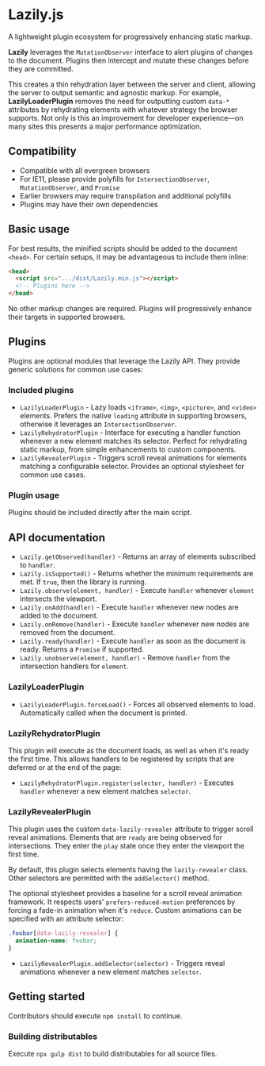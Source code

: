 # Lazily.js
A lightweight plugin ecosystem for progressively enhancing static markup.

**Lazily** leverages the `MutationObserver` interface to alert plugins of changes to the document.
Plugins then intercept and mutate these changes before they are committed.

This creates a thin rehydration layer between the server and client, allowing the server to output semantic and agnostic markup.
For example, **LazilyLoaderPlugin** removes the need for outputting custom `data-*` attributes by rehydrating elements with whatever strategy the browser supports.
Not only is this an improvement for developer experience—on many sites this presents a major performance optimization.

## Compatibility
- Compatible with all evergreen browsers
- For IE11, please provide polyfills for `IntersectionObserver`, `MutationObserver`, and `Promise`
- Earlier browsers may require transpilation and additional polyfills
- Plugins may have their own dependencies

## Basic usage
For best results, the minified scripts should be added to the document `<head>`.
For certain setups, it may be advantageous to include them inline:

```html
<head>
  <script src=".../dist/Lazily.min.js"></script>
  <!-- Plugins here -->
</head>
```

No other markup changes are required.
Plugins will progressively enhance their targets in supported browsers.

## Plugins
Plugins are optional modules that leverage the Lazily API.
They provide generic solutions for common use cases:

### Included plugins
- `LazilyLoaderPlugin` - Lazy loads `<iframe>`, `<img>`, `<picture>`, and `<video>` elements. Prefers the native `loading` attribute in supporting browsers, otherwise it leverages an `IntersectionObserver`.
- `LazilyRehydratorPlugin` - Interface for executing a handler function whenever a new element matches its selector. Perfect for rehydrating static markup, from simple enhancements to custom components.
- `LazilyRevealerPlugin` - Triggers scroll reveal animations for elements matching a configurable selector. Provides an optional stylesheet for common use cases.

### Plugin usage
Plugins should be included directly after the main script.

## API documentation
- `Lazily.getObserved(handler)` - Returns an array of elements subscribed to `handler`.
- `Lazily.isSupported()` - Returns whether the minimum requirements are met. If `true`, then the library is running.
- `Lazily.observe(element, handler)` - Execute `handler` whenever `element` intersects the viewport.
- `Lazily.onAdd(handler)` - Execute `handler` whenever new nodes are added to the document.
- `Lazily.onRemove(handler)` - Execute `handler` whenever new nodes are removed from the document.
- `Lazily.ready(handler)` - Execute `handler` as soon as the document is ready. Returns a `Promise` if supported.
- `Lazily.unobserve(element, handler)` - Remove `handler` from the intersection handlers for `element`.

### LazilyLoaderPlugin
- `LazilyLoaderPlugin.forceLoad()` - Forces all observed elements to load. Automatically called when the document is printed.

### LazilyRehydratorPlugin
This plugin will execute as the document loads, as well as when it's ready the first time.
This allows handlers to be registered by scripts that are deferred or at the end of the page:

- `LazilyRehydratorPlugin.register(selector, handler)` - Executes `handler` whenever a new element matches `selector`.

### LazilyRevealerPlugin
This plugin uses the custom `data-lazily-revealer` attribute to trigger scroll reveal animations.
Elements that are `ready` are being observed for intersections.
They enter the `play` state once they enter the viewport the first time.

By default, this plugin selects elements having the `lazily-revealer` class.
Other selectors are permitted with the `addSelector()` method.

The optional stylesheet provides a baseline for a scroll reveal animation framework.
It respects users' `prefers-reduced-motion` preferences by forcing a fade-in animation when it's `reduce`.
Custom animations can be specified with an attribute selector:

```css
.foobar[data-lazily-revealer] {
  animation-name: foobar;
}
```

- `LazilyRevealerPlugin.addSelector(selector)` - Triggers reveal animations whenever a new element matches `selector`.

## Getting started
Contributors should execute `npm install` to continue.

### Building distributables
Execute `npx gulp dist` to build distributables for all source files.
